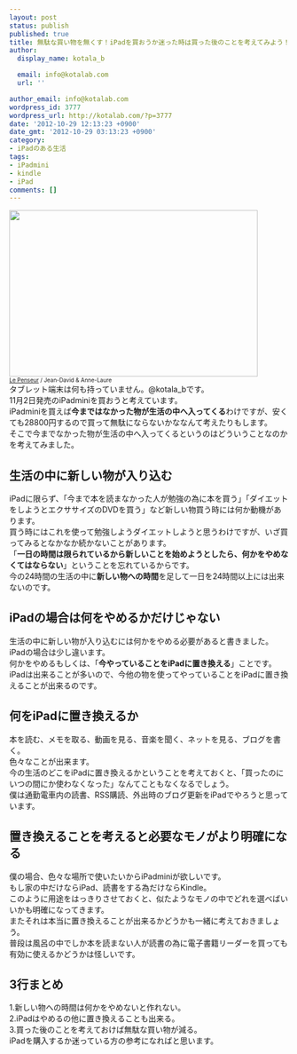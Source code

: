 ```yaml
---
layout: post
status: publish
published: true
title: 無駄な買い物を無くす！iPadを買おうか迷った時は買った後のことを考えてみよう！
author:
  display_name: kotala_b

  email: info@kotalab.com
  url: ''

author_email: info@kotalab.com
wordpress_id: 3777
wordpress_url: http://kotalab.com/?p=3777
date: '2012-10-29 12:13:23 +0900'
date_gmt: '2012-10-29 03:13:23 +0900'
category:
- iPadのある生活
tags:
- iPadmini
- kindle
- iPad
comments: []
---
```

<p><a href="http://kotalab.com/wp-content/uploads/ipad_121029.jpg" target="_blank"><img src="http://kotalab.com/wp-content/uploads/ipad_121029.jpg" alt="" title="ipad_121029" width="448" height="300" class="alignnone size-full wp-image-3778" /></a><br />
<span style="font-size:10px;"><a href="http://www.flickr.com/photos/jedalani/2744362014/" target="_blank">Le Penseur</a> / Jean-David &amp; Anne-Laure</span><br />
タブレット端末は何も持っていません。@kotala_bです。<br />
11月2日発売のiPadminiを買おうと考えています。<br />
iPadminiを買えば<strong>今まではなかった物が生活の中へ入ってくる</strong>わけですが、安くても28800円するので買って無駄にならないかななんて考えたりもします。<br />
そこで今までなかった物が生活の中へ入ってくるというのはどういうことなのかを考えてみました。<br />
<!--more--></p>
<h2>生活の中に新しい物が入り込む</h2>
<p>iPadに限らず、「今まで本を読まなかった人が勉強の為に本を買う」「ダイエットをしようとエクササイズのDVDを買う」など新しい物買う時には何か動機があります。<br />
買う時にはこれを使って勉強しようダイエットしようと思うわけですが、いざ買ってみるとなかなか続かないことがあります。<br />
「<strong>一日の時間は限られているから新しいことを始めようとしたら、何かをやめなくてはならない</strong>」ということを忘れているからです。<br />
今の24時間の生活の中に<strong>新しい物への時間</strong>を足して一日を24時間以上には出来ないのです。</p>
<h2>iPadの場合は何をやめるかだけじゃない</h2>
<p>生活の中に新しい物が入り込むには何かをやめる必要があると書きました。<br />
iPadの場合は少し違います。<br />
何かをやめるもしくは、「<strong>今やっていることをiPadに置き換える</strong>」ことです。<br />
iPadは出来ることが多いので、今他の物を使ってやっていることをiPadに置き換えることが出来るのです。</p>
<h2>何をiPadに置き換えるか</h2>
<p>本を読む、メモを取る、動画を見る、音楽を聞く、ネットを見る、ブログを書く。<br />
色々なことが出来ます。<br />
今の生活のどこをiPadに置き換えるかということを考えておくと、「買ったのにいつの間にか使わなくなった」なんてこともなくなるでしょう。<br />
僕は通勤電車内の読書、RSS購読、外出時のブログ更新をiPadでやろうと思っています。</p>
<h2>置き換えることを考えると必要なモノがより明確になる</h2>
<p>僕の場合、色々な場所で使いたいからiPadminiが欲しいです。<br />
もし家の中だけならiPad、読書をする為だけならKindle。<br />
このように用途をはっきりさせておくと、似たようなモノの中でどれを選べばいいかも明確になってきます。<br />
またそれは本当に置き換えることが出来るかどうかも一緒に考えておきましょう。<br />
普段は風呂の中でしか本を読まない人が読書の為に電子書籍リーダーを買っても有効に使えるかどうかは怪しいです。</p>
<h2>3行まとめ</h2>
<p>1.新しい物への時間は何かをやめないと作れない。<br />
2.iPadはやめるの他に置き換えることも出来る。<br />
3.買った後のことを考えておけば無駄な買い物が減る。<br />
iPadを購入するか迷っている方の参考になればと思います。</p>
